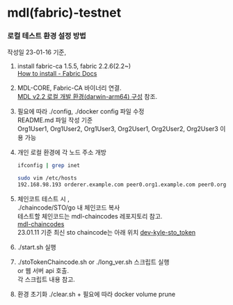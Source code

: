 # mdl(fabric)-testnet

### 로컬 테스트 환경 설정 방법

작성일 23-01-16 기준,

1. install fabric-ca 1.5.5, fabric 2.2.6(2.2~)  
   [How to install - Fabric Docs](https://hyperledger-fabric.readthedocs.io/en/release-2.5/install.html)

2. MDL-CORE, Fabric-CA 바이너리 연결.  
   [MDL v2.2 로컬 개발 환경(darwin-arm64) 구성](https://www.notion.so/MDL-v2-2-darwin-arm64-c3e643fa7eb34c11b98645388016bc4b) 참조.

3. 필요에 따라 ./config, ./docker config 파일 수정  
   README.md 파일 작성 기준  
   Org1User1, Org1User2, Org1User3, Org2User1, Org2User2, Org2User3 이용 가능

4. 개인 로컬 환경에 각 노드 주소 개방

   ```bash
   ifconfig | grep inet
   ```

   ```bash
   sudo vim /etc/hosts
   192.168.98.193 orderer.example.com peer0.org1.example.com peer0.org2.example.com peer0.org3.example.com
   ```

5. 체인코트 테스트 시 ,  
   ./chaincode/STO/go 내 체인코드 복사  
   테스트할 체인코드는 mdl-chaincodes 레포지토리 참고.  
   [mdl-chaincodes](https://github.com/the-medium-tech/mdl-chaincodes)  
   23.01.11 기준 최신 sto chaincode는 아래 위치 [dev-kyle-sto_token](https://github.com/the-medium-tech/mdl-chaincodes/tree/develop-kyle-sto_token)

6. ./start.sh 실행
7. ./stoTokenChaincode.sh or ./long_ver.sh 스크립트 실행  
   or 웹 서버 api 호출.  
    각 스크립트 내용 참고.
8. 환경 초기화 ./clear.sh + 필요에 따라 docker volume prune

